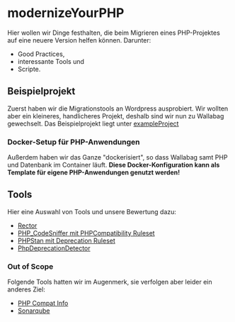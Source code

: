 # modernizeYourPHP

Hier wollen wir Dinge festhalten, die beim Migrieren eines PHP-Projektes auf eine neuere Version helfen können. Darunter:

- Good Practices,
- interessante Tools und
- Scripte.

## Beispielprojekt

Zuerst haben wir die Migrationstools an Wordpress ausprobiert. Wir wollten aber ein kleineres, handlicheres Projekt, deshalb sind wir nun zu Wallabag gewechselt.
Das Beispielprojekt liegt unter [exampleProject](exampleProject)

### Docker-Setup für PHP-Anwendungen

Außerdem haben wir das Ganze "dockerisiert", so dass Wallabag samt PHP und Datenbank im Container läuft. **Diese Docker-Konfiguration kann als Template für eigene PHP-Anwendungen genutzt werden!**

## Tools

Hier eine Auswahl von Tools und unsere Bewertung dazu:

- [Rector](docs/tool-bewertungen/Rector.md)
- [PHP_CodeSniffer mit PHPCompatibility Ruleset](docs/tool-bewertungen/PHP_CodeSniffer%20mit%20PHPCompatibility%20Ruleset.md)
- [PHPStan mit Deprecation Ruleset](docs/tool-bewertungen/PHPStan%20mit%20Deprecation%20Ruleset.md)
- [PhpDeprecationDetector](docs/tool-bewertungen/PhpDeprecationDetector.md)

### Out of Scope

Folgende Tools hatten wir im Augenmerk, sie verfolgen aber leider ein anderes Ziel:

- [PHP Compat Info](docs/tool-bewertungen/PHP%20Compat%20Info.md)
- [Sonarqube](docs/tool-bewertungen/Sonarqube.md)